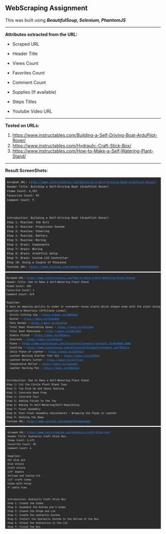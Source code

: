## WebScraping Assignment
This was built using ***BeautifulSoup, Selenium, PhantomJS***  

---
**Attributes extracted from the URL:**
- Scraped URL
- Header Title
- Views Count
- Favorites Count
- Comment Count

- Supplies (If available)
- Steps Titles
- Youtube Video URL
---
**Tested on URLs:**
1. https://www.instructables.com/Building-a-Self-Driving-Boat-ArduPilot-Rover/
2. https://www.instructables.com/Hydraulic-Craft-Stick-Box/
3. https://www.instructables.com/How-to-Make-a-Self-Watering-Plant-Stand/
---
**Result ScreenShots:**  

![](s1.png)
![](s2.png)
![](s3.png)
